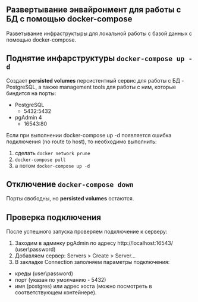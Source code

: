 ## Развертывание энвайронмент для работы с БД с помощью docker-compose

Разветывание инфраструктыры для локальной работы с базой данных с помощью docker-compose.

## Поднятие инфарструктуры `docker-compose up -d`

Создает **persisted volumes** персистентный сервис для работы с БД - PostgreSQL, а также management tools для работы с ним, которые биндится на порты:
 - PostgreSQL
    - 5432:5432
 - pgAdmin 4
	- 16543:80

Если при выполнении docker-compose up -d появляется ошибка подключения (no route to host), то необходимо выполнить:
1. сделать `docker network prune`
2. `docker-compose pull`
3. а потом `docker-compose up -d`


## Отключение `docker-compose down`

Порты свободны, но **persisted volumes** остаются.

##  Проверка подключения

После успешного запуска проверяем подключение к серверу:
1. Заходим в админку pgAdmin по адресу http://localhost:16543/ (user\password)
2. Добавляем сервер: Servers > Create > Server...
3. В закладке Connection заполняем параметры подключения:
 - креды (user\password)
 - порт (указан по умолчанию - 5432)
 - имя (postgres) или адрес хоста (можно посмотреть в соответствующем контейнере).